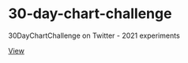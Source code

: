 # 30-day-chart-challenge

30DayChartChallenge on Twitter - 2021 experiments

[View](https://alexaac.github.io/chart-challenges)
